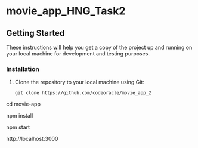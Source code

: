 # movie_app_HNG_Task2


## Getting Started

These instructions will help you get a copy of the project up and running on your local machine for development and testing purposes.

### Installation

1. Clone the repository to your local machine using Git:

   ```shell
   git clone https://github.com/codeoracle/movie_app_2

cd movie-app

npm install

npm start

http://localhost:3000

